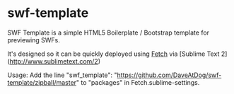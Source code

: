 swf-template
============

SWF Template is a simple HTML5 Boilerplate / Bootstrap template for previewing SWFs.

It's designed so it can be quickly deployed using [Fetch](http://net.tutsplus.com/articles/news/introducing-nettuts-fetch/) via [Sublime Text 2] (http://www.sublimetext.com/2)

Usage: Add the line "swf_template": "https://github.com/DaveAtDog/swf-template/zipball/master" to "packages" in Fetch.sublime-settings.
